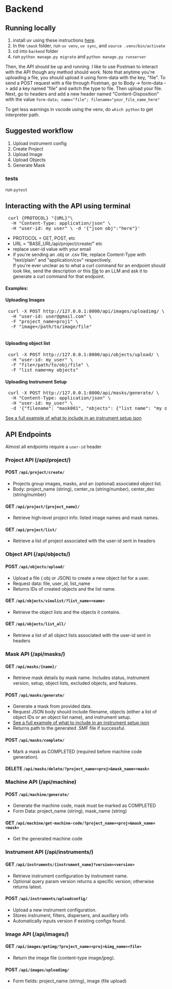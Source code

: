 # Backend

## Running locally
1. install uv using these instructions [here](https://docs.astral.sh/uv/).
2. In the `\mask` folder, run `uv venv`, `uv sync`, and `source .venv/bin/activate`
3. cd into `backend` folder
4. run `python manage.py migrate` and `python manage.py runserver`

Then, the API should be up and running. I like to use Postman to interact with the API though any method should work. Note that anytime you're uploading a file, you should upload it using form-data with the key, "file".
To send a POST request with a file through Postman, go to Body -> form-data -> add a key named "file" and switch the type to file.
Then upload your file. Next, go to headers and add a new header named "Content-Disposition" with the value `form-data; name="file"; filename="your_file_name_here"`

To get less warnings in vscode using the venv, do `which python` to get interpreter path.
## Suggested workflow
1. Upload instrument config
2. Create Project
3. Upload Image
4. Upload Objects
5. Generate Mask

### tests
run `pytest`

## Interacting with the API using terminal
<pre> curl {PROTOCOL} "{URL}"\ 
  -H "Content-Type: application/json" \ 
  -H "user-id: my_user" \ -d '{"json_obj":"here"}' </pre>
- PROTOCOL = GET, POST, etc
- URL = "BASE_URL/api/project/create/" etc
- replace user-id value with your email
- if you're sending an .obj or .csv file, replace Content-Type with "text/plain" and "application/csv" respectively.<br/>
If you're ever unclear as to what a curl command for an endpoint should look like, send the description or this [file](https://github.com/carnegie-observatories/mask/blob/main/backend/maskgen_api/views.py) to an LLM and ask it to generate a curl command for that endpoint.
#### Examples:
#### Uploading Images
<pre> curl -X POST http://127.0.0.1:8000/api/images/uploadimg/ \
  -H "user-id: user@gmail.com" \
  -F "project_name=proj1" \
  -F "image=/path/to/image/file"
 </pre>
#### Uploading object list
<pre> curl -X POST http://127.0.0.1:8000/api/objects/upload/ \ 
  -H "user-id: my_user" \ 
  -F "file=/path/to/obj/file" \
  -F "list_name=my_objects"</pre>
#### Uploading Instrument Setup
<pre> curl -X POST http://127.0.0.1:8000/api/masks/generate/ \
  -H "Content-Type: application/json" \
  -H "user-id: my_user" \
  -d '{"filename": "mask001", "objects": {"list_name": "my_objects"}, "instrument": "IMACS"}'
</pre>
[See a full example of what to include in an instrument setup json](https://github.com/carnegie-observatories/mask/blob/main/backend/tests/test_files/instrum_setup_works_ex.json)


## API Endpoints
Almost all endpoints require a `user-id` header
### Project API (/api/project/)
#### POST `/api/project/create/`
- Projects group images, masks, and an (optional) associated object list. 
- Body: project_name (string), center_ra (string/number), center_dec (string/number)
#### GET `/api/project/{project_name}/`
- Retrieve high‑level project info: listed image names and mask names.
#### GET `/api/project/list/`
- Retrieve a list of project associated with the user-id sent in headers

### Object API (/api/objects/)
#### POST `/api/objects/upload/`
- Upload a file (.obj or JSON) to create a new object list for a user.
- Request data: file, user_id, list_name
- Returns IDs of created objects and the list name.

#### GET `/api/objects/viewlist/?list_name=<name>`
- Retrieve the object lists and the objects it contains.

#### GET `/api/objects/list_all/`
- Retrieve a list of all object lists associated with the user-id sent in headers

### Mask API (/api/masks/)
#### GET `/api/masks/{name}/`
- Retrieve mask details by mask name. Includes status, instrument version, setup, object lists, excluded objects, and features.

#### POST `/api/masks/generate/`
- Generate a mask from provided data.
- Request JSON body should include filename, objects (either a list of object IDs or an object list name), and instrument setup.
- [See a full example of what to include in an instrument setup json](https://github.com/carnegie-observatories/mask/blob/main/backend/tests/test_files/instrum_setup_works_ex.json)
- Returns path to the generated .SMF file if successful.

#### POST `/api/masks/complete/`
- Mark a mask as COMPLETED (required before machine code generation).

#### DELETE `/api/masks/delete/?project_name=<proj>&mask_name=<mask>`

### Machine API (/api/machine)
#### POST `/api/machine/generate/`
- Generate the machine code, mask must be marked as COMPLETED
- Form Data: project_name (string), mask_name (string)
#### GET `/api/machine/get-machine-code/?project_name=<proj>&mask_name=<mask>`
- Get the generated machine code


### Instrument API (/api/instruments/)
#### GET `/api/instruments/{instrument_name}?version=<version>`
- Retrieve instrument configuration by instrument name.
- Optional query param version returns a specific version; otherwise returns latest.

#### POST `/api/instruments/uploadconfig/`
- Upload a new instrument configuration.
- Stores instrument, filters, dispersers, and auxillary info
- Automatically inputs version if existing configs found.

### Image API (/api/images/)
#### GET `/api/images/getimg/?project_name=<proj>&img_name=<file>`
- Return the image file (content-type image/jpeg).
#### POST `/api/images/uploadimg/`
- Form fields: project_name (string), image (file upload)






